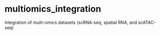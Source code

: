 # multiomics_integration
Integration of multi-omics datasets (scRNA-seq, spatial RNA, and scATAC-seq)
